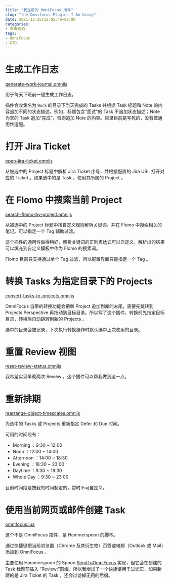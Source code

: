 ```yaml
---
title: "我在用的 OmniFocus 插件"
slug: "the Omnifocus Plugins I Am Using"
date: 2021-12-25T22:05:40+08:00
categories:
- 青梅煮酒
tags:
- OmniFocus
- GTD
---
```

# 生成工作日志

[generate-work-journal.omnijs](https://github.com/xbot/omnifocus-plugins/blob/main/generate-work-journal.omnijs)

用于每天下班前一键生成工作日志。

插件会收集名为 `Work` 的目录下当天完成的 Tasks 并根据 Task 标题和 Note 的内容追加不同的状态描述。例如，标题包含“面试”的 Task 不追加状态描述；Note 为空的 Task 追加“完成”，否则追加 Note 的内容。目录目前是写死的，没有做通用性适配。

# 打开 Jira Ticket

[open-jira-ticket.omnijs](https://github.com/xbot/omnifocus-plugins/blob/main/open-jira-ticket.omnijs)

从被选中的 Project 标题中解析 Jira Ticket 序号，并根据配置的 Jira URL 打开对应的 Ticket 。如果选中的是 Task ，使用其所属的 Project 。

# 在 Flomo 中搜索当前 Project

[search-flomo-by-project.omnijs](https://github.com/xbot/omnifocus-plugins/blob/main/search-flomo-by-project.omnijs)

从被选中的 Project 标题中按自定义规则解析关键词，并在 Flomo 中搜索相关的笔记。可以指定一个 Tag 辅助过滤。

这个插件的通用性做得稍好，解析关键词的正则表达式可以自定义，解析出的结果可以填充到自定义模板中作为 Flomo 的搜索词。

Flomo 目前只支持通过单个 Tag 过滤，所以配置界面只能指定一个 Tag 。

# 转换 Tasks 为指定目录下的 Projects

[convert-tasks-to-projects.omnijs](https://github.com/xbot/omnifocus-plugins/blob/main/convert-tasks-to-projects.omnijs)

OmniFocus 自带的转换功能会把新 Project 追加到库的末尾，需要先跳转到 Projects Perspective 再拖动到目标目录。所以写了这个插件，转换前先指定目标目录，转换后自动跳转到新的 Projects 。

选中的目录会被记录，下次执行转换操作时默认选中上次使用的目录。

# 重置 Review 视图

[reset-review-status.omnijs](https://github.com/xbot/omnifocus-plugins/blob/main/reset-review-status.omnijs)

我希望实现早晚两次 Review ，这个插件可以帮我做到这一点。

# 重新排期

[rearrange-object-timescales.omnijs](https://github.com/xbot/omnifocus-plugins/blob/main/rearrange-object-timescales.omnijs)

为选中的 Tasks 或 Projects 重新指定 Defer 和 Due 时间。

可用的时间段有：

- Morning   ：9:30  ~ 12:00
- Noon      ：12:00 ~ 14:00
- Afternoon ：14:00 ~ 18:30
- Evening   ：18:30 ~ 23:00
- Daytime   ：9:30  ~ 18:30
- Whole Day ：9:30  ~ 23:00

目前时间段是按我的时间制定的，暂时不可自定义。

# 使用当前网页或邮件创建 Task

[omnifocus.lua](https://github.com/xbot/hammerspoon/blob/master/modules/omnifocus.lua)

这个不是 OmniFocus 插件，是 Hammerspoon 的脚本。

通过快捷键把当前浏览器（Chrome 及其衍生物）页签或电邮（Outlook 或 Mail）添加到 OmniFocus 。

主要使用 Hammerspoon 的 Spoon [SendToOmniFocus](https://www.hammerspoon.org/Spoons/SendToOmniFocus.html) 实现，但它会在创建的 Task 标题前插入 “Review:”前缀，所以我增加了一个快捷键用于过滤它，如果新建的是 Jira Ticket 的 Task ，还会过滤掉无用的后缀。
